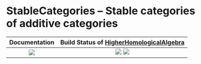 <!-- BEGIN HEADER -->
# StableCategories – Stable categories of additive categories

| **Documentation**         | **Build Status of [HigherHomologicalAlgebra](/../../)**                                            |
|:-------------------------:|:-----------------------------------------------------------:|
| [![][docs-img]][docs-url] | [![][tests-img]][tests-url] [![][codecov-img]][codecov-url] |
<!-- END HEADER -->

<!-- BEGIN FOOTER -->
[docs-img]: https://img.shields.io/badge/PDF-dev-blue.svg
[docs-url]: /../../raw/doc/StableCategories.pdf

[tests-img]: https://github.com/homalg-project/HigherHomologicalAlgebra/workflows/Tests/badge.svg
[tests-url]: https://github.com/homalg-project/HigherHomologicalAlgebra/actions?query=workflow%3ATests

[codecov-img]: https://codecov.io/gh/homalg-project/HigherHomologicalAlgebra/branch/master/graph/badge.svg
[codecov-url]: https://codecov.io/gh/homalg-project/HigherHomologicalAlgebra
<!-- END FOOTER -->
